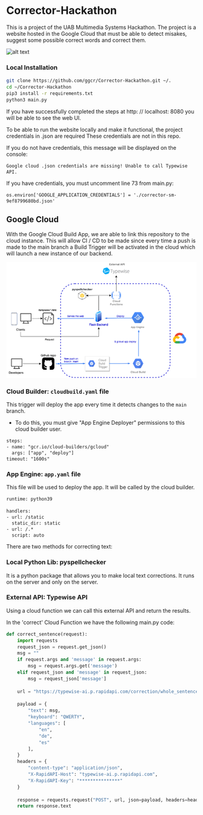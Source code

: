 # Corrector-Hackathon

This is a project of the UAB Multimedia Systems Hackathon.
The project is a website hosted in the Google Cloud that must be able to detect misakes, suggest some possible correct words and correct them.

![alt text](https://i.gyazo.com/2c2faec952fa46422f02a6f276eb7e56.gif)

### Local Installation

```bash
git clone https://github.com/ggcr/Corrector-Hackathon.git ~/.
cd ~/Corrector-Hackathon
pip3 install -r requirements.txt
python3 main.py
```

If you have successfully completed the steps at http: // localhost: 8080 you will be able to see the web UI.

To be able to run the website locally and make it functional, the project credentials in .json are required
These credentials are not in this repo.

If you do not have credentials, this message will be displayed on the console:
```
Google cloud .json credentials are missing! Unable to call Typewise API.
```
If you have credentials, you must uncomment line 73 from main.py:
```
os.environ['GOOGLE_APPLICATION_CREDENTIALS'] = './corrector-sm-9ef8799680bd.json'
```

## Google Cloud
With the Google Cloud Build App, we are able to link this repository to the cloud instance. This will allow CI / CD to be made since every time a push is made to the main branch a Build Trigger will be activated in the cloud which will launch a new instance of our backend.

![alt text](https://github.com/ggcr/Corrector-Hackathon/blob/main/public/imgs/diagram.drawio.png)

### Cloud Builder: `cloudbuild.yaml` file
This trigger will deploy the app every time it detects changes to the `main` branch.
* To do this, you must give "App Engine Deployer" permissions to this cloud builder user.
```
steps:
- name: "gcr.io/cloud-builders/gcloud"
  args: ["app", "deploy"]
timeout: "1600s"
```
### App Engine: `app.yaml` file
This file will be used to deploy the app. It will be called by the cloud builder.
```
runtime: python39

handlers:
- url: /static
  static_dir: static
- url: /.*
  script: auto
```

There are two methods for correcting text:

### Local Python Lib: pyspellchecker
It is a python package that allows you to make local text corrections. It runs on the server and only on the server.

### External API: Typewise API
Using a cloud function we can call this external API and return the results.

In the 'correct' Cloud Function we have the following main.py code:
```python
def correct_sentence(request):
    import requests
    request_json = request.get_json()
    msg = ""
    if request.args and 'message' in request.args:
        msg = request.args.get('message')
    elif request_json and 'message' in request_json:
        msg = request_json['message']
    
    url = "https://typewise-ai.p.rapidapi.com/correction/whole_sentence"

    payload = {
        "text": msg,
        "keyboard": "QWERTY",
        "languages": [
            "en",
            "de",
            "es"
        ],
    }
    headers = {
        "content-type": "application/json",
        "X-RapidAPI-Host": "typewise-ai.p.rapidapi.com",
        "X-RapidAPI-Key": "***************"
    }

    response = requests.request("POST", url, json=payload, headers=headers)
    return response.text
```

